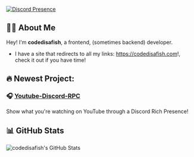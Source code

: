 [![Discord Presence](https://lanyard.cnrad.dev/api/1375894187152642088?showDisplayName=true)](https://discord.com/users/1375894187152642088)

## 👨‍💻 About Me

Hey! I'm **codedisafish**, a frontend, (sometimes backend) developer.
- I have a site that redirects to all my links: https://codedisafish.com!, check it out if you have time!

## 🔥 Newest Project:

### 🎧 [Youtube-Discord-RPC](https://github.com/codedisafish/Youtube-Discord-RPC)  
Show what you're watching on YouTube through a Discord Rich Presence!  

## 📊 GitHub Stats

![codedisafish's GitHub Stats](https://github-readme-stats.vercel.app/api?username=codedisafish&show_icons=true&theme=tokyonight)





